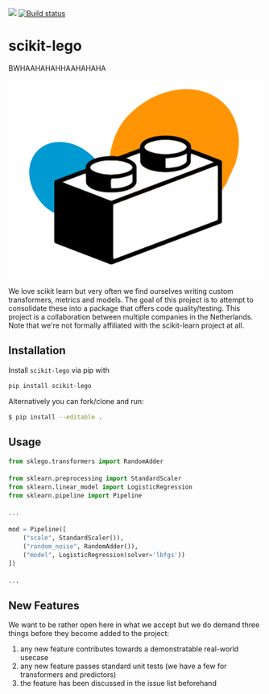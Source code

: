 ![](https://travis-ci.com/koaning/scikit-lego.svg?branch=master) [![Build status](https://ci.appveyor.com/api/projects/status/66r9jjs844v8c5qh?svg=true)](https://ci.appveyor.com/project/koaning/scikit-lego)


# scikit-lego

BWHAAHAHAHHAAHAHAHA

![](images/logo.png)

We love scikit learn but very often we find ourselves writing
custom transformers, metrics and models. The goal of this project
is to attempt to consolidate these into a package that offers 
code quality/testing. This project is a collaboration between
multiple companies in the Netherlands. Note that we're not formally 
affiliated with the scikit-learn project at all. 

## Installation 

Install `scikit-lego` via pip with 

```bash
pip install scikit-lego
```

Alternatively you can fork/clone and run: 

```bash
$ pip install --editable .
```

## Usage 

```python
from sklego.transformers import RandomAdder

from sklearn.preprocessing import StandardScaler
from sklearn.linear_model import LogisticRegression
from sklearn.pipeline import Pipeline

...

mod = Pipeline([
    ("scale", StandardScaler()),
    ("random_noise", RandomAdder()),
    ("model", LogisticRegression(solver='lbfgs'))
])

...
```

## New Features 

We want to be rather open here in what we accept but we do demand three 
things before they become added to the project:

1. any new feature contributes towards a demonstratable real-world usecase
2. any new feature passes standard unit tests (we have a few for transformers and predictors)
3. the feature has been discussed in the issue list beforehand 
